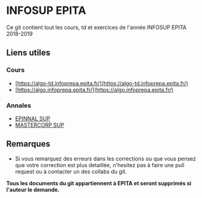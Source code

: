 # INFOSUP EPITA

Ce git contient tout les cours, td et exercices de l'année INFOSUP EPITA 2018-2019


## Liens utiles

### Cours

* [https://algo-td.infoprepa.epita.fr/](https://algo-td.infoprepa.epita.fr/)
* [https://algo.infoprepa.epita.fr/](https://algo.infoprepa.epita.fr/)

### Annales

* [EPINNAL SUP](https://github.com/Epinnal/SUP/)
* [MASTERCORP SUP](http://mastercorp.epita.eu/isup/)


## Remarques

* Si vous remarquez des erreurs dans les corrections ou que vous pensez que votre correction est plus detaillée, n'hesitez pas à faire une pull request ou à contacter un des collabs du git.

**Tous les documents du git appartiennent à EPITA et seront supprimés si l'auteur le demande.**
